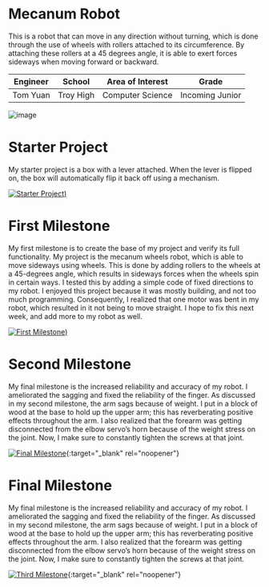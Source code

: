 ﻿# Mecanum Robot
This is a robot that can move in any direction without turning, which is done through the use of wheels with rollers attached to its circumference. By attaching these rollers at a 45 degrees angle, it is able to exert forces sideways when moving forward or backward.

| Engineer | School | Area of Interest | Grade |
|:--:|:--:|:--:|:--:|
| Tom Yuan | Troy High | Computer Science | Incoming Junior |

![image](https://user-images.githubusercontent.com/80085373/174336734-d30c865d-36aa-47b0-89e3-2164e1ca4248.png ) 

# Starter Project
My starter project is a box with a lever attached. When the lever is flipped on, the box will automatically flip it back off using a mechanism.

[![Starter Project](https://user-images.githubusercontent.com/80085373/174340926-96f212e0-8e64-46dc-94bf-a7bc2a2ffa8a.png))](https://youtu.be/0fxMNs8Zm_U "Starter Project")

# First Milestone
My first milestone is to create the base of my project and verify its full functionality. My project is the mecanum wheels robot, which is able to move sideways using wheels. This is done by adding rollers to the wheels at a 45-degrees angle, which results in sideways forces when the wheels spin in certain ways. I tested this by adding a simple code of fixed directions to my robot. I enjoyed this project because it was mostly building, and not too much programming. Consequently, I realized that one motor was bent in my robot, which resulted in it not being to move straight. I hope to fix this next week, and add more to my robot as well.

[![First Milestone](https://user-images.githubusercontent.com/80085373/175575277-2f0c77f1-6374-4200-8b94-f2d17636273d.png))](https://www.youtube.com/watch?v=q7SMOrZimE8 "First Milestone")
  
# Second Milestone
My final milestone is the increased reliability and accuracy of my robot. I ameliorated the sagging and fixed the reliability of the finger. As discussed in my second milestone, the arm sags because of weight. I put in a block of wood at the base to hold up the upper arm; this has reverberating positive effects throughout the arm. I also realized that the forearm was getting disconnected from the elbow servo’s horn because of the weight stress on the joint. Now, I make sure to constantly tighten the screws at that joint. 

[![Final Milestone](https://res.cloudinary.com/marcomontalbano/image/upload/v1612573869/video_to_markdown/images/youtube--F7M7imOVGug-c05b58ac6eb4c4700831b2b3070cd403.jpg )](https://www.youtube.com/watch?v=F7M7imOVGug&feature=emb_logo "Final Milestone"){:target="_blank" rel="noopener"}

# Final Milestone
My final milestone is the increased reliability and accuracy of my robot. I ameliorated the sagging and fixed the reliability of the finger. As discussed in my second milestone, the arm sags because of weight. I put in a block of wood at the base to hold up the upper arm; this has reverberating positive effects throughout the arm. I also realized that the forearm was getting disconnected from the elbow servo’s horn because of the weight stress on the joint. Now, I make sure to constantly tighten the screws at that joint.

[![Third Milestone](https://res.cloudinary.com/marcomontalbano/image/upload/v1612574014/video_to_markdown/images/youtube--y3VAmNlER5Y-c05b58ac6eb4c4700831b2b3070cd403.jpg)](https://www.youtube.com/watch?v=y3VAmNlER5Y&feature=emb_logo "Second Milestone"){:target="_blank" rel="noopener"}

